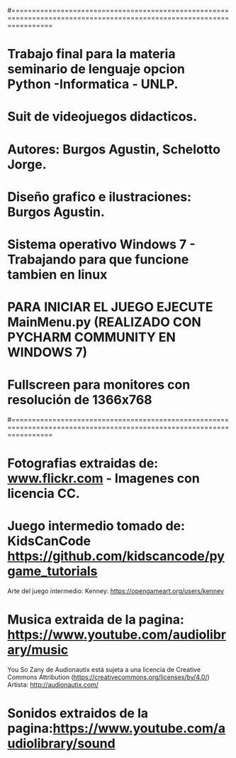 #======================================================================================================================
# Trabajo final para la materia seminario de lenguaje opcion Python -Informatica - UNLP.
# Suit de videojuegos didacticos.
# Autores: Burgos Agustin, Schelotto Jorge.
# Diseño grafico e ilustraciones: Burgos Agustin.
# Sistema operativo Windows 7 - Trabajando para que funcione tambien en linux
# PARA INICIAR EL JUEGO EJECUTE MainMenu.py (REALIZADO CON PYCHARM COMMUNITY EN WINDOWS 7)
# Fullscreen para monitores con resolución de 1366x768
#======================================================================================================================
# Fotografias extraidas de: www.flickr.com - Imagenes con licencia CC.
# Juego intermedio tomado de: KidsCanCode https://github.com/kidscancode/pygame_tutorials
  Arte del juego intermedio: Kenney: https://opengameart.org/users/kenney
# Musica extraida de la pagina: https://www.youtube.com/audiolibrary/music
  You So Zany de Audionautix está sujeta a una licencia de Creative Commons Attribution (https://creativecommons.org/licenses/by/4.0/)
  Artista: http://audionautix.com/
# Sonidos extraidos de la pagina:https://www.youtube.com/audiolibrary/sound
